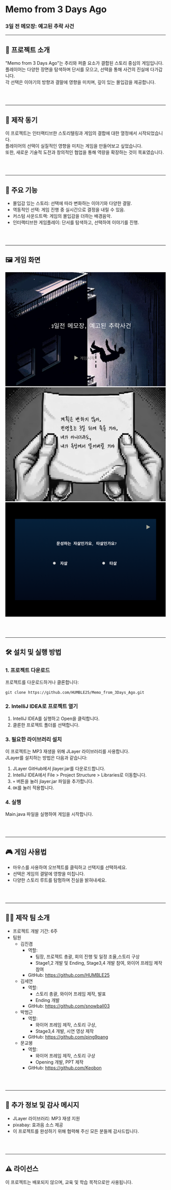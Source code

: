 # Memo from 3 Days Ago
### 3일 전 메모장: 예고된 추락 사건

---

## 📖 프로젝트 소개
"Memo from 3 Days Ago"는 추리와 퍼즐 요소가 결합된 스토리 중심의 게임입니다.  
플레이어는 다양한 장면을 탐색하며 단서를 모으고, 선택을 통해 사건의 진실에 다가갑니다.  
각 선택은 이야기의 방향과 결말에 영향을 미치며, 깊이 있는 몰입감을 제공합니다.

<br>
<br>

---

## 🎯 제작 동기
이 프로젝트는 인터랙티브한 스토리텔링과 게임의 결합에 대한 열정에서 시작되었습니다.  
플레이어의 선택이 실질적인 영향을 미치는 게임을 만들어보고 싶었습니다.  
또한, 새로운 기술적 도전과 창의적인 협업을 통해 역량을 확장하는 것이 목표였습니다.


<br>
<br>

---

## 🚀 주요 기능
- 몰입감 있는 스토리: 선택에 따라 변화하는 이야기와 다양한 결말.
- 역동적인 선택: 게임 진행 중 실시간으로 결정을 내릴 수 있음.
- 커스텀 사운드트랙: 게임의 몰입감을 더하는 배경음악.
- 인터랙티브한 게임플레이: 단서를 탐색하고, 선택하여 이야기를 진행.

<br>
<br>

---

## 🖼️ 게임 화면
![게임 시작 화면](images/screenshots/start.png)
![스토리 단서: 3일전 메모](images/screenshots/3day_before_memo.png)
![범인 선택 장면](images/screenshots/is_murder.png)

<br>
<br>

---

## 🛠️ 설치 및 실행 방법
### 1. 프로젝트 다운로드
프로젝트를 다운로드하거나 클론합니다:
```
git clone https://github.com/HUMBLE25/Memo_from_3Days_Ago.git
```
### 2. IntelliJ IDEA로 프로젝트 열기
1. IntelliJ IDEA를 실행하고 Open을 클릭합니다.
2. 클론한 프로젝트 폴더를 선택합니다.
### 3. 필요한 라이브러리 설치
이 프로젝트는 MP3 재생을 위해 JLayer 라이브러리를 사용합니다.  
JLayer를 설치하는 방법은 다음과 같습니다:

1. JLayer GitHub에서 jlayer.jar를 다운로드합니다. 
2. IntelliJ IDEA에서 File > Project Structure > Libraries로 이동합니다.
3. ```+``` 버튼을 눌러 jlayer.jar 파일을 추가합니다.
4. ```OK```를 눌러 적용합니다.
### 4. 실행
Main.java 파일을 실행하여 게임을 시작합니다.

<br>
<br>

---
## 🎮 게임 사용법
- 마우스를 사용하여 오브젝트를 클릭하고 선택지를 선택하세요.
- 선택은 게임의 결말에 영향을 미칩니다.
- 다양한 스토리 루트를 탐험하며 진실을 밝혀내세요.

<br>
<br>

---
## 👨‍💻 제작 팀 소개
- 프로젝트 개발 기간: 6주
- 팀원
  - 김진겸
    - 역할: 
      - 팀장, 프로젝트 총괄, 회의 진행 및 일정 조율,스토리 구상
      - Stage1,2 개발 및 Ending, Stage3,4 개발 참여, 와이어 프레임 제작 참여 
    - GitHub: https://github.com/HUMBLE25
  - 김세연
    - 역할: 
      - 스토리 총괄, 와이어 프레임 제작, 발표 
      - Ending 개발
    - GitHub: https://github.com/snowball03
  - 박범근
    - 역할: 
      - 와이어 프레임 제작, 스토리 구상, 
      - Stage3,4 개발, 시연 영상 제작
    - GitHub: https://github.com/ping9pang
  - 문교봉
    - 역할:
      - 와이어 프레임 제작, 스토리 구상
      - Opening 개발, PPT 제작
    - GitHub: https://github.com/Keobon

<br>
<br>

---
## 🙏 추가 정보 및 감사 메시지
- JLayer 라이브러리: MP3 재생 지원
- pixabay: 효과음 소스 제공
- 이 프로젝트를 완성하기 위해 협력해 주신 모든 분들께 감사드립니다.

<br>
<br>

---
## ⚠️ 라이선스
이 프로젝트는 배포되지 않으며, 교육 및 학습 목적으로만 사용됩니다.
